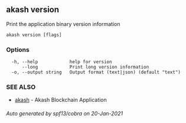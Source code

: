 ## akash version

Print the application binary version information

```
akash version [flags]
```

### Options

```
  -h, --help            help for version
      --long            Print long version information
  -o, --output string   Output format (text|json) (default "text")
```

### SEE ALSO

* [akash](akash.md)	 - Akash Blockchain Application

###### Auto generated by spf13/cobra on 20-Jan-2021
